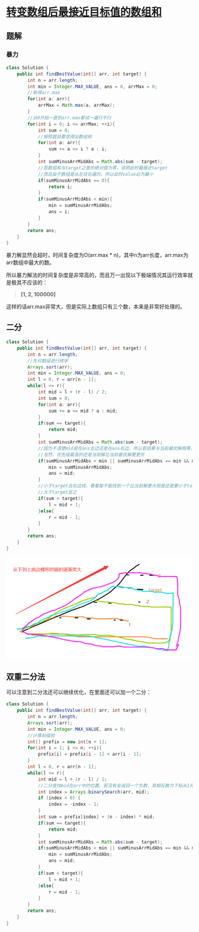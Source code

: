 # [转变数组后最接近目标值的数组和](https://leetcode.cn/problems/sum-of-mutated-array-closest-to-target/)

## 题解

### 暴力

~~~java
class Solution {
    public int findBestValue(int[] arr, int target) {
        int n = arr.length;
        int min = Integer.MAX_VALUE, ans = 0, arrMax = 0;
        //取得arr.max
        for(int a: arr){
            arrMax = Math.max(a, arrMax);
        }
        //从0开始一直到arr.max都试一遍行不行
        for(int i = 0; i <= arrMax; ++i){
            int sum = 0;
            //按照题目要求得出数组和
            for(int a: arr){
                sum += a <= i ? a : i;
            }
            int sumMinusArrMidAbs = Math.abs(sum - target);
            //若数组和与target之差的绝对值为零，说明此时最接近target
            //而且由于数组是从左往右遍历，所以此时value必为最小
            if(sumMinusArrMidAbs == 0){
                return i;
            }
            if(sumMinusArrMidAbs < min){
                min = sumMinusArrMidAbs;
                ans = i;
            }
        }
        return ans;
    }
}
~~~

暴力解显然会超时，时间复杂度为O(arr.max * n)，其中n为arr长度，arr.max为arr数组中最大的数。

所以暴力解法的时间复杂度是非常高的，而且万一出现以下极端情况其运行效率就是极其不应该的：

> **[1, 2, 100000]**

这样的话arr.max非常大，但是实际上数组只有三个数，本来是非常好处理的。

## 二分

~~~java
class Solution {
    public int findBestValue(int[] arr, int target) {
        int n = arr.length;
        //先对数组进行排序
        Arrays.sort(arr);
        int min = Integer.MAX_VALUE, ans = 0;
        int l = 0, r = arr[n - 1];
        while(l <= r){
            int mid = l + (r - l) / 2;
            int sum = 0;
            for(int a: arr){
                sum += a <= mid ? a : mid;
            }
            if(sum == target){
                return mid;
            }
            int sumMinusArrMidAbs = Math.abs(sum - target);
           	//因为不清楚mid是在ans左边还是在ans右边，所以若结果与当前最优解相等，还需要进行判断mid是否小于ans
            //当然，优先级最高的还是当前解比当前最优解要更优
            if(sumMinusArrMidAbs < min || sumMinusArrMidAbs == min && mid < ans){
                min = sumMinusArrMidAbs;
                ans = mid;
            }
            //小于target去右边找，看看能不能找到一个比当前解更大但是还是要小于target的解
            //大于target反之
            if(sum < target){
                l = mid + 1;
            }else{
                r = mid - 1;
            }
        }
        return ans;
    }
}
~~~

![说明](https://github.com/Blushyes/LeetCodeDiary/blob/main/pictures/%E8%BD%AC%E5%8F%98%E6%95%B0%E7%BB%84%E5%90%8E%E6%9C%80%E6%8E%A5%E8%BF%91%E7%9B%AE%E6%A0%87%E5%80%BC%E7%9A%84%E6%95%B0%E7%BB%84%E5%92%8C.png?raw=true)

## 双重二分法

可以注意到二分法还可以继续优化，在里面还可以加一个二分：

~~~java
class Solution {
    public int findBestValue(int[] arr, int target) {
        int n = arr.length;
        Arrays.sort(arr);
        int min = Integer.MAX_VALUE, ans = 0;
		//计算前缀和
        int[] prefix = new int[n + 1];
        for(int i = 1; i <= n; ++i){
            prefix[i] = prefix[i - 1] + arr[i - 1];
        }
        int l = 0, r = arr[n - 1];
        while(l <= r){
            int mid = l + (r - l) / 2;
			//二分查找mid在arr中的位置，若没有会返回一个负数，其相反数为下标从1开始时mid应该出现在arr数组中的位置
            int index = Arrays.binarySearch(arr, mid);
            if (index < 0) {
                index = -index - 1;
            }
            int sum = prefix[index] + (n - index) * mid;
            if(sum == target){
                return mid;
            }
            int sumMinusArrMidAbs = Math.abs(sum - target);
            if(sumMinusArrMidAbs < min || sumMinusArrMidAbs == min && mid < ans){
                min = sumMinusArrMidAbs;
                ans = mid;
            }
            if(sum < target){
                l = mid + 1;
            }else{
                r = mid - 1;
            }
        }
        return ans;
    }
}
~~~